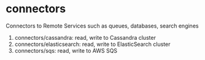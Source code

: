 # connectors
Connectors to Remote Services such as queues, databases, search engines

1) connectors/cassandra: read, write to Cassandra cluster
2) connectors/elasticsearch: read, write to ElasticSearch cluster
3) connectors/sqs: read, write to AWS SQS

